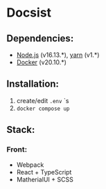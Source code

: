# Docsist

## Dependencies:
* [Node.js](https://nodejs.org/dist/v16.13.2/node-v16.13.2.pkg) (v16.13.\*), [yarn](https://yarnpkg.com/getting-started/install) (v1.\*)
* [Docker](https://www.docker.com/) (v20.10.\*)

## Installation:
1. create/edit `.env` `s
2. `docker compose up`

## Stack:

### Front:
* Webpack
* React + TypeScript
* MatherialUI + SCSS

